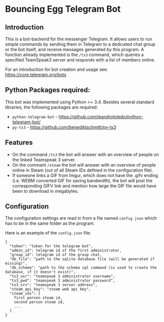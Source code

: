 # Bouncing Egg Telegram Bot

## Introduction

This is a bot-backend for the messenger Telegram. It allows users to run simple commands by sending them in Telegram to a dedicated chat group or the bot itself, and receive messages generated by this program. A function already implemented is the `/ts3` command, which queries a specified TeamSpeak3 server and responds with a list of members online.

For an introduction for bot creation and usage see: https://core.telegram.org/bots

## Python Packages required:

This bot was implemented using Python >= 3.4. Besides several standard libraries, the following packages are required:

* `python-telegram-bot` - https://github.com/leandrotoledo/python-telegram-bot/
* `py-ts3` - https://github.com/benediktschmitt/py-ts3

## Features

* On the command `/ts3` the bot will answer with an overview of people on the linked Teamspeak 3 server.
* On the commant `/steam` the bot will answer with an overview of people online in Steam (out of all Steam IDs defined in the configuration file).
* If someone links a GIF from Imgur, which does not have the .gifv ending (i.e. WEBM converted GIF for saving bandwidth), the bot will post the corresponding GIFV link and mention how large the GIF file would have been to download in megabytes.

## Configuration

The configuration settings are read in from a file named `config.json` which has to be in the same folder as the program.

Here is an example of the `config.json` file:

```
{
  "token": "token for the telegram bot",
  "admin_id": telegram id of the first administrator,
  "group_id": telegram id of the group chat,
  "db_file": "path to the sqlite database file (will be generated if missing)",
  "db_schema": "path to the schema sql command (is used to create the database, if it doesn't exist)",
  "ts3_usr": "teamspeak 3 administrator username",
  "ts3_pwd": "teamspeak 3 administrator password",
  "ts3_srv": "teamspeak 3 server address",
  "steam_api_key": "steam web api key",
  "steam_ids": [
    first person steam id,
    second person steam id,
    ...
  ]
}
```
